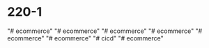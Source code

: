 # 220-1
"# ecommerce" 
"# ecommerce" 
"# ecommerce" 
"# ecommerce" 
"# ecommerce" 
"# ecommerce" 
"# cicd" 
"# ecommerce" 
